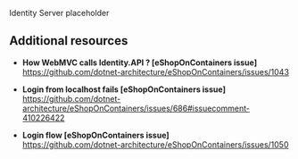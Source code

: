 Identity Server placeholder

## Additional resources

- **How WebMVC calls Identity.API ? [eShopOnContainers issue]** \
  <https://github.com/dotnet-architecture/eShopOnContainers/issues/1043>

- **Login from localhost fails [eShopOnContainers issue]** \
  <https://github.com/dotnet-architecture/eShopOnContainers/issues/686#issuecomment-410226422>

- **Login flow [eShopOnContainers issue]** \
  <https://github.com/dotnet-architecture/eShopOnContainers/issues/1050>
  